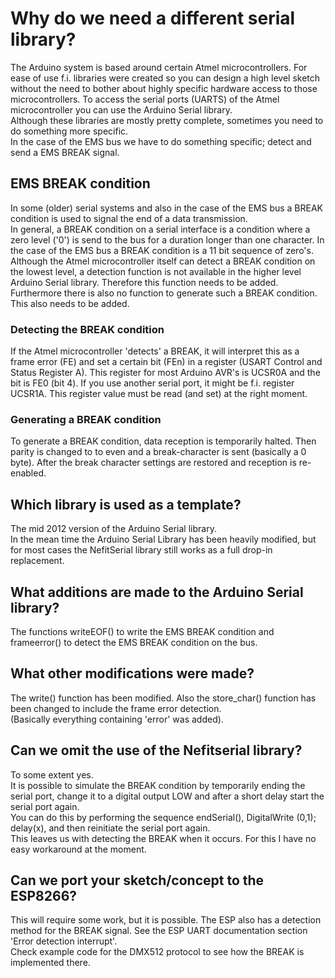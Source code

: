 # Why do we need a different serial library?
The Arduino system is based around certain Atmel microcontrollers.
For ease of use f.i. libraries were created so you can design a high level sketch without the need to bother about highly specific hardware access to those microcontrollers.
To access the serial ports (UARTS) of the Atmel microcontroller you can use the Arduino Serial library.<br>
Although these libraries are mostly pretty complete, sometimes you need to do something more specific.<br>
In the case of the EMS bus we have to do something specific; detect and send a EMS BREAK signal.

## EMS BREAK condition
In some (older) serial systems and also in the case of the EMS bus a BREAK condition is used to signal the end of a data transmission.<br>
In general, a BREAK condition on a serial interface is a condition where a zero level ('0') is send to the bus for a duration longer than one character.
In the case of the EMS bus a BREAK condition is a 11 bit sequence of zero's.<br>
Although the Atmel microcontroller itself can detect a BREAK condition on the lowest level, a detection function is not available in the higher level Arduino Serial library. Therefore this function needs to be added.
Furthermore there is also no function to generate such a BREAK condition. This also needs to be added.

### Detecting the BREAK condition
If the Atmel microcontroller 'detects' a BREAK, it will interpret this as a frame error (FE) and set a certain bit (FEn) in a register (USART Control and Status Register A). This register for most Arduino AVR's is UCSR0A and the bit is FE0 (bit 4). If you use another serial port, it might be f.i. register UCSR1A. This register value must be read (and set) at the right moment.

### Generating a BREAK condition
To generate a BREAK condition, data reception is temporarily halted. Then parity is changed to to even and a break-character is sent (basically a 0 byte). After the break character settings are restored and reception is re-enabled.

## Which library is used as a template?
The mid 2012 version of the Arduino Serial library. <br>
In the mean time the Arduino Serial Library has been heavily modified, but for most cases the NefitSerial library still works as a full drop-in replacement.

## What additions are made to the Arduino Serial library?
The functions writeEOF() to write the EMS BREAK condition and frameerror() to detect the EMS BREAK condition on the bus.<br>

## What other modifications were made?
The write() function has been modified. Also the store_char() function has been changed to include the frame error detection.<br>
(Basically everything containing 'error' was added).

## Can we omit the use of the Nefitserial library?
To some extent yes. <br>
It is possible to simulate the BREAK condition by temporarily ending the serial port, change it to a digital output LOW and after a short delay start the serial port again.<br>
You can do this by performing the sequence endSerial(), DigitalWrite (0,1); delay(x), and then reinitiate the serial port again.<br>
This leaves us with detecting the BREAK when it occurs. For this I have no easy workaround at the moment.

## Can we port your sketch/concept to the ESP8266?
This will require some work, but it is possible.
The ESP also has a detection method for the BREAK signal. See the ESP UART documentation section 'Error detection interrupt'.<br>
Check example code for the DMX512 protocol to see how the BREAK is implemented there.
